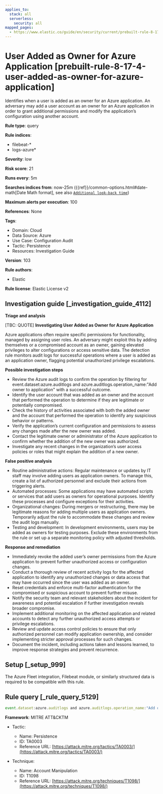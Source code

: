 ```yaml
---
applies_to:
  stack: all
  serverless:
    security: all
mapped_pages:
  - https://www.elastic.co/guide/en/security/current/prebuilt-rule-8-17-4-user-added-as-owner-for-azure-application.html
---
```


# User Added as Owner for Azure Application [prebuilt-rule-8-17-4-user-added-as-owner-for-azure-application]

Identifies when a user is added as an owner for an Azure application. An adversary may add a user account as an owner for an Azure application in order to grant additional permissions and modify the application’s configuration using another account.

**Rule type**: query

**Rule indices**:

* filebeat-*
* logs-azure*

**Severity**: low

**Risk score**: 21

**Runs every**: 5m

**Searches indices from**: now-25m ({{ref}}/common-options.html#date-math[Date Math format], see also [`Additional look-back time`](docs-content://solutions/security/detect-and-alert/create-detection-rule.md#rule-schedule))

**Maximum alerts per execution**: 100

**References**: None

**Tags**:

* Domain: Cloud
* Data Source: Azure
* Use Case: Configuration Audit
* Tactic: Persistence
* Resources: Investigation Guide

**Version**: 103

**Rule authors**:

* Elastic

**Rule license**: Elastic License v2

## Investigation guide [_investigation_guide_4112]

**Triage and analysis**

[TBC: QUOTE]
**Investigating User Added as Owner for Azure Application**

Azure applications often require specific permissions for functionality, managed by assigning user roles. An adversary might exploit this by adding themselves or a compromised account as an owner, gaining elevated privileges to alter configurations or access sensitive data. The detection rule monitors audit logs for successful operations where a user is added as an application owner, flagging potential unauthorized privilege escalations.

**Possible investigation steps**

* Review the Azure audit logs to confirm the operation by filtering for event.dataset:azure.auditlogs and azure.auditlogs.operation_name:"Add owner to application" with a successful outcome.
* Identify the user account that was added as an owner and the account that performed the operation to determine if they are legitimate or potentially compromised.
* Check the history of activities associated with both the added owner and the account that performed the operation to identify any suspicious behavior or patterns.
* Verify the application’s current configuration and permissions to assess any changes made after the new owner was added.
* Contact the legitimate owner or administrator of the Azure application to confirm whether the addition of the new owner was authorized.
* Investigate any recent changes in the organization’s user access policies or roles that might explain the addition of a new owner.

**False positive analysis**

* Routine administrative actions: Regular maintenance or updates by IT staff may involve adding users as application owners. To manage this, create a list of authorized personnel and exclude their actions from triggering alerts.
* Automated processes: Some applications may have automated scripts or services that add users as owners for operational purposes. Identify these processes and configure exceptions for their activities.
* Organizational changes: During mergers or restructuring, there may be legitimate reasons for adding multiple users as application owners. Temporarily adjust the rule to accommodate these changes and review the audit logs manually.
* Testing and development: In development environments, users may be added as owners for testing purposes. Exclude these environments from the rule or set up a separate monitoring policy with adjusted thresholds.

**Response and remediation**

* Immediately revoke the added user’s owner permissions from the Azure application to prevent further unauthorized access or configuration changes.
* Conduct a thorough review of recent activity logs for the affected application to identify any unauthorized changes or data access that may have occurred since the user was added as an owner.
* Reset credentials and enforce multi-factor authentication for the compromised or suspicious account to prevent further misuse.
* Notify the security team and relevant stakeholders about the incident for awareness and potential escalation if further investigation reveals broader compromise.
* Implement additional monitoring on the affected application and related accounts to detect any further unauthorized access attempts or privilege escalations.
* Review and update access control policies to ensure that only authorized personnel can modify application ownership, and consider implementing stricter approval processes for such changes.
* Document the incident, including actions taken and lessons learned, to improve response strategies and prevent recurrence.


## Setup [_setup_999]

The Azure Fleet integration, Filebeat module, or similarly structured data is required to be compatible with this rule.


## Rule query [_rule_query_5129]

```js
event.dataset:azure.auditlogs and azure.auditlogs.operation_name:"Add owner to application" and event.outcome:(Success or success)
```

**Framework**: MITRE ATT&CKTM

* Tactic:

    * Name: Persistence
    * ID: TA0003
    * Reference URL: [https://attack.mitre.org/tactics/TA0003/](https://attack.mitre.org/tactics/TA0003/)

* Technique:

    * Name: Account Manipulation
    * ID: T1098
    * Reference URL: [https://attack.mitre.org/techniques/T1098/](https://attack.mitre.org/techniques/T1098/)



